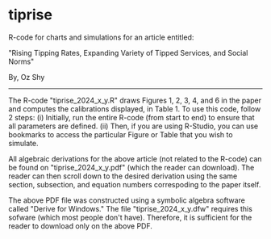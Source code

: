 # tiprise
R-code for charts and simulations for an article entitled:

"Rising Tipping Rates, Expanding Variety of Tipped Services, and Social Norms"

By, Oz Shy

-------------------

The R-code "tiprise_2024_x_y.R" draws Figures 1, 2, 3, 4, and 6 in the paper and computes the calibrations displayed, in Table 1. 
To use this code, follow 2 steps:
(i) Initially, run the entire R-code (from start to end) to ensure that all parameters are defined.
(ii) Then, if you are using R-Studio, you can use bookmarks to access the particular Figure or Table that you wish to simulate. 

All algebraic derivations for the above article (not related to the R-code) can be found on "tiprise_2024_x_y.pdf" (which the reader can download). The reader can then scroll down to the desired derivation using the same section, subsection, and equation numbers correspoding to the paper itself.

The above PDF file was constructed using a symbolic algebra software called "Derive for Windows." The file "tiprise_2024_x_y.dfw" requires this sofware (which most people don't have). Therefore, it is sufficient for the reader to download only on the above PDF.
